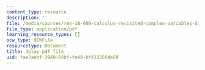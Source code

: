 ```yaml
---
content_type: resource
description: ''
file: /media/courses/res-18-008-calculus-revisited-complex-variables-differential-equations-and-linear-algebra-fall-2011/fae3aebf394968bffe49bf433386da68_IkpQJSDK940.pdf
file_type: application/pdf
learning_resource_types: []
ocw_type: OCWFile
resourcetype: Document
title: 3play pdf file
uid: fae3aebf-3949-68bf-fe49-bf433386da68
---
```

